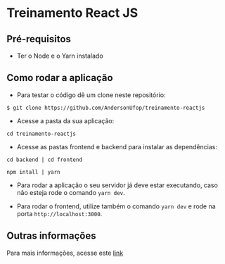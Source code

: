 # Treinamento React JS

## Pré-requisitos
- Ter o Node e o Yarn instalado

## Como rodar a aplicação
- Para testar o código dê um clone neste repositório:

``$ git clone https://github.com/AndersonUfop/treinamento-reactjs``

- Acesse a pasta da sua aplicação:

``cd treinamento-reactjs``

- Acesse as pastas frontend e backend para instalar as dependências:

``cd backend | cd frontend``

``npm intall | yarn ``

- Para rodar a aplicação o seu servidor já deve estar executando, caso não esteja rode o comando ``yarn dev``.

- Para rodar o frontend, utilize também o comando ``yarn dev`` e rode na porta ``http://localhost:3000``.

## Outras informações
Para mais informações, acesse este <a href="https://www.notion.so/Treinamento-de-React-549770175eb24915a85cea8b40b8cdb2">link</a>

